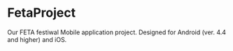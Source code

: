 # FetaProject

Our FETA festiwal Mobile application project. Designed for Android (ver. 4.4 and higher) and iOS.
